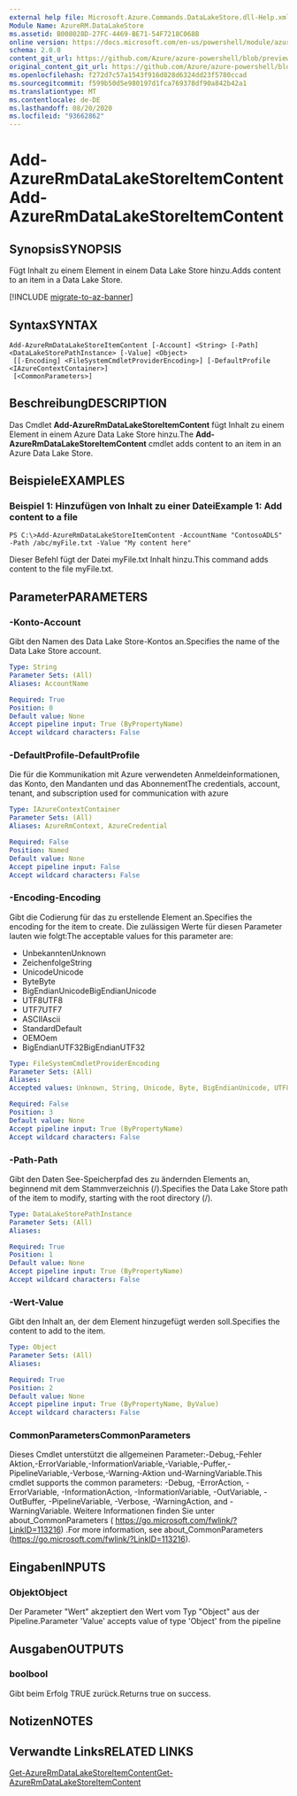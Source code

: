 ```yaml
---
external help file: Microsoft.Azure.Commands.DataLakeStore.dll-Help.xml
Module Name: AzureRM.DataLakeStore
ms.assetid: B008028D-27FC-4469-BE71-54F7218C068B
online version: https://docs.microsoft.com/en-us/powershell/module/azurerm.datalakestore/add-azurermdatalakestoreitemcontent
schema: 2.0.0
content_git_url: https://github.com/Azure/azure-powershell/blob/preview/src/ResourceManager/DataLakeStore/Commands.DataLakeStore/help/Add-AzureRmDataLakeStoreItemContent.md
original_content_git_url: https://github.com/Azure/azure-powershell/blob/preview/src/ResourceManager/DataLakeStore/Commands.DataLakeStore/help/Add-AzureRmDataLakeStoreItemContent.md
ms.openlocfilehash: f272d7c57a1543f916d828d6324dd23f5780ccad
ms.sourcegitcommit: f599b50d5e980197d1fca769378df90a842b42a1
ms.translationtype: MT
ms.contentlocale: de-DE
ms.lasthandoff: 08/20/2020
ms.locfileid: "93662862"
---
```

# <span data-ttu-id="7d964-101">Add-AzureRmDataLakeStoreItemContent</span><span class="sxs-lookup"><span data-stu-id="7d964-101">Add-AzureRmDataLakeStoreItemContent</span></span>

## <span data-ttu-id="7d964-102">Synopsis</span><span class="sxs-lookup"><span data-stu-id="7d964-102">SYNOPSIS</span></span>
<span data-ttu-id="7d964-103">Fügt Inhalt zu einem Element in einem Data Lake Store hinzu.</span><span class="sxs-lookup"><span data-stu-id="7d964-103">Adds content to an item in a Data Lake Store.</span></span>

[!INCLUDE [migrate-to-az-banner](../../includes/migrate-to-az-banner.md)]

## <span data-ttu-id="7d964-104">Syntax</span><span class="sxs-lookup"><span data-stu-id="7d964-104">SYNTAX</span></span>

```
Add-AzureRmDataLakeStoreItemContent [-Account] <String> [-Path] <DataLakeStorePathInstance> [-Value] <Object>
 [[-Encoding] <FileSystemCmdletProviderEncoding>] [-DefaultProfile <IAzureContextContainer>]
 [<CommonParameters>]
```

## <span data-ttu-id="7d964-105">Beschreibung</span><span class="sxs-lookup"><span data-stu-id="7d964-105">DESCRIPTION</span></span>
<span data-ttu-id="7d964-106">Das Cmdlet **Add-AzureRmDataLakeStoreItemContent** fügt Inhalt zu einem Element in einem Azure Data Lake Store hinzu.</span><span class="sxs-lookup"><span data-stu-id="7d964-106">The **Add-AzureRmDataLakeStoreItemContent** cmdlet adds content to an item in an Azure Data Lake Store.</span></span>

## <span data-ttu-id="7d964-107">Beispiele</span><span class="sxs-lookup"><span data-stu-id="7d964-107">EXAMPLES</span></span>

### <span data-ttu-id="7d964-108">Beispiel 1: Hinzufügen von Inhalt zu einer Datei</span><span class="sxs-lookup"><span data-stu-id="7d964-108">Example 1: Add content to a file</span></span>
```
PS C:\>Add-AzureRmDataLakeStoreItemContent -AccountName "ContosoADLS" -Path /abc/myFile.txt -Value "My content here"
```

<span data-ttu-id="7d964-109">Dieser Befehl fügt der Datei myFile.txt Inhalt hinzu.</span><span class="sxs-lookup"><span data-stu-id="7d964-109">This command adds content to the file myFile.txt.</span></span>

## <span data-ttu-id="7d964-110">Parameter</span><span class="sxs-lookup"><span data-stu-id="7d964-110">PARAMETERS</span></span>

### <span data-ttu-id="7d964-111">-Konto</span><span class="sxs-lookup"><span data-stu-id="7d964-111">-Account</span></span>
<span data-ttu-id="7d964-112">Gibt den Namen des Data Lake Store-Kontos an.</span><span class="sxs-lookup"><span data-stu-id="7d964-112">Specifies the name of the Data Lake Store account.</span></span>

```yaml
Type: String
Parameter Sets: (All)
Aliases: AccountName

Required: True
Position: 0
Default value: None
Accept pipeline input: True (ByPropertyName)
Accept wildcard characters: False
```

### <span data-ttu-id="7d964-113">-DefaultProfile</span><span class="sxs-lookup"><span data-stu-id="7d964-113">-DefaultProfile</span></span>
<span data-ttu-id="7d964-114">Die für die Kommunikation mit Azure verwendeten Anmeldeinformationen, das Konto, den Mandanten und das Abonnement</span><span class="sxs-lookup"><span data-stu-id="7d964-114">The credentials, account, tenant, and subscription used for communication with azure</span></span>

```yaml
Type: IAzureContextContainer
Parameter Sets: (All)
Aliases: AzureRmContext, AzureCredential

Required: False
Position: Named
Default value: None
Accept pipeline input: False
Accept wildcard characters: False
```

### <span data-ttu-id="7d964-115">-Encoding</span><span class="sxs-lookup"><span data-stu-id="7d964-115">-Encoding</span></span>
<span data-ttu-id="7d964-116">Gibt die Codierung für das zu erstellende Element an.</span><span class="sxs-lookup"><span data-stu-id="7d964-116">Specifies the encoding for the item to create.</span></span>
<span data-ttu-id="7d964-117">Die zulässigen Werte für diesen Parameter lauten wie folgt:</span><span class="sxs-lookup"><span data-stu-id="7d964-117">The acceptable values for this parameter are:</span></span>

- <span data-ttu-id="7d964-118">Unbekannten</span><span class="sxs-lookup"><span data-stu-id="7d964-118">Unknown</span></span>
- <span data-ttu-id="7d964-119">Zeichenfolge</span><span class="sxs-lookup"><span data-stu-id="7d964-119">String</span></span>
- <span data-ttu-id="7d964-120">Unicode</span><span class="sxs-lookup"><span data-stu-id="7d964-120">Unicode</span></span>
- <span data-ttu-id="7d964-121">Byte</span><span class="sxs-lookup"><span data-stu-id="7d964-121">Byte</span></span>
- <span data-ttu-id="7d964-122">BigEndianUnicode</span><span class="sxs-lookup"><span data-stu-id="7d964-122">BigEndianUnicode</span></span>
- <span data-ttu-id="7d964-123">UTF8</span><span class="sxs-lookup"><span data-stu-id="7d964-123">UTF8</span></span>
- <span data-ttu-id="7d964-124">UTF7</span><span class="sxs-lookup"><span data-stu-id="7d964-124">UTF7</span></span>
- <span data-ttu-id="7d964-125">ASCII</span><span class="sxs-lookup"><span data-stu-id="7d964-125">Ascii</span></span>
- <span data-ttu-id="7d964-126">Standard</span><span class="sxs-lookup"><span data-stu-id="7d964-126">Default</span></span>
- <span data-ttu-id="7d964-127">OEM</span><span class="sxs-lookup"><span data-stu-id="7d964-127">Oem</span></span>
- <span data-ttu-id="7d964-128">BigEndianUTF32</span><span class="sxs-lookup"><span data-stu-id="7d964-128">BigEndianUTF32</span></span>

```yaml
Type: FileSystemCmdletProviderEncoding
Parameter Sets: (All)
Aliases: 
Accepted values: Unknown, String, Unicode, Byte, BigEndianUnicode, UTF8, UTF7, UTF32, Ascii, Default, Oem, BigEndianUTF32

Required: False
Position: 3
Default value: None
Accept pipeline input: True (ByPropertyName)
Accept wildcard characters: False
```

### <span data-ttu-id="7d964-129">-Path</span><span class="sxs-lookup"><span data-stu-id="7d964-129">-Path</span></span>
<span data-ttu-id="7d964-130">Gibt den Daten See-Speicherpfad des zu ändernden Elements an, beginnend mit dem Stammverzeichnis (/).</span><span class="sxs-lookup"><span data-stu-id="7d964-130">Specifies the Data Lake Store path of the item to modify, starting with the root directory (/).</span></span>

```yaml
Type: DataLakeStorePathInstance
Parameter Sets: (All)
Aliases: 

Required: True
Position: 1
Default value: None
Accept pipeline input: True (ByPropertyName)
Accept wildcard characters: False
```

### <span data-ttu-id="7d964-131">-Wert</span><span class="sxs-lookup"><span data-stu-id="7d964-131">-Value</span></span>
<span data-ttu-id="7d964-132">Gibt den Inhalt an, der dem Element hinzugefügt werden soll.</span><span class="sxs-lookup"><span data-stu-id="7d964-132">Specifies the content to add to the item.</span></span>

```yaml
Type: Object
Parameter Sets: (All)
Aliases: 

Required: True
Position: 2
Default value: None
Accept pipeline input: True (ByPropertyName, ByValue)
Accept wildcard characters: False
```

### <span data-ttu-id="7d964-133">CommonParameters</span><span class="sxs-lookup"><span data-stu-id="7d964-133">CommonParameters</span></span>
<span data-ttu-id="7d964-134">Dieses Cmdlet unterstützt die allgemeinen Parameter:-Debug,-Fehler Aktion,-ErrorVariable,-InformationVariable,-Variable,-Puffer,-PipelineVariable,-Verbose,-Warning-Aktion und-WarningVariable.</span><span class="sxs-lookup"><span data-stu-id="7d964-134">This cmdlet supports the common parameters: -Debug, -ErrorAction, -ErrorVariable, -InformationAction, -InformationVariable, -OutVariable, -OutBuffer, -PipelineVariable, -Verbose, -WarningAction, and -WarningVariable.</span></span> <span data-ttu-id="7d964-135">Weitere Informationen finden Sie unter about_CommonParameters ( https://go.microsoft.com/fwlink/?LinkID=113216) .</span><span class="sxs-lookup"><span data-stu-id="7d964-135">For more information, see about_CommonParameters (https://go.microsoft.com/fwlink/?LinkID=113216).</span></span>

## <span data-ttu-id="7d964-136">Eingaben</span><span class="sxs-lookup"><span data-stu-id="7d964-136">INPUTS</span></span>

### <span data-ttu-id="7d964-137">Objekt</span><span class="sxs-lookup"><span data-stu-id="7d964-137">Object</span></span>
<span data-ttu-id="7d964-138">Der Parameter "Wert" akzeptiert den Wert vom Typ "Object" aus der Pipeline.</span><span class="sxs-lookup"><span data-stu-id="7d964-138">Parameter 'Value' accepts value of type 'Object' from the pipeline</span></span>

## <span data-ttu-id="7d964-139">Ausgaben</span><span class="sxs-lookup"><span data-stu-id="7d964-139">OUTPUTS</span></span>

### <span data-ttu-id="7d964-140">bool</span><span class="sxs-lookup"><span data-stu-id="7d964-140">bool</span></span>
<span data-ttu-id="7d964-141">Gibt beim Erfolg TRUE zurück.</span><span class="sxs-lookup"><span data-stu-id="7d964-141">Returns true on success.</span></span>

## <span data-ttu-id="7d964-142">Notizen</span><span class="sxs-lookup"><span data-stu-id="7d964-142">NOTES</span></span>

## <span data-ttu-id="7d964-143">Verwandte Links</span><span class="sxs-lookup"><span data-stu-id="7d964-143">RELATED LINKS</span></span>

[<span data-ttu-id="7d964-144">Get-AzureRmDataLakeStoreItemContent</span><span class="sxs-lookup"><span data-stu-id="7d964-144">Get-AzureRmDataLakeStoreItemContent</span></span>](./Get-AzureRmDataLakeStoreItemContent.md)


